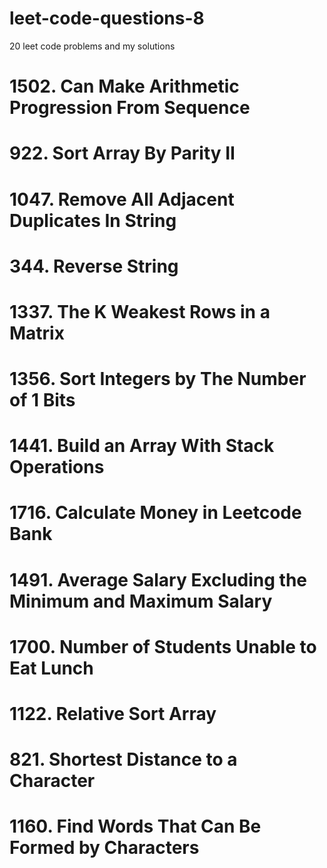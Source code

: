 # leet-code-questions-8

20 leet code problems and my solutions

# 1502. Can Make Arithmetic Progression From Sequence

# 922. Sort Array By Parity II

# 1047. Remove All Adjacent Duplicates In String

# 344. Reverse String

# 1337. The K Weakest Rows in a Matrix

# 1356. Sort Integers by The Number of 1 Bits

# 1441. Build an Array With Stack Operations

# 1716. Calculate Money in Leetcode Bank

# 1491. Average Salary Excluding the Minimum and Maximum Salary

# 1700. Number of Students Unable to Eat Lunch

# 1122. Relative Sort Array

# 821. Shortest Distance to a Character

# 1160. Find Words That Can Be Formed by Characters
